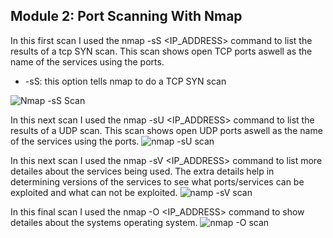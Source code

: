 ## Module 2: Port Scanning With Nmap

  In this first scan I used the nmap -sS <IP_ADDRESS> command to list the results of a tcp SYN scan. This scan shows open TCP ports aswell as the name of the services using the ports.  
  - -sS: this option tells nmap to do a TCP SYN scan
  
![Nmap -sS Scan ](https://github.com/user-attachments/assets/b2ad3988-f9ba-483f-be7e-4e3182924339)

  In this next scan I used the nmap -sU <IP_ADDRESS> command to list the results of a UDP scan. This scan shows open UDP ports aswell as the name of the services using the ports. 
![nmap -sU scan](https://github.com/user-attachments/assets/f1ad556b-fe04-4480-b449-069aad7555e0)

  In this next scan I used the nmap -sV <IP_ADDRESS> command to list more detailes about the services being used. The extra details help in determining versions of the services to see what ports/services can be exploited and what can not be exploited.
![namp -sV scan](https://github.com/user-attachments/assets/5e6e28c9-ffee-47bd-a0a1-8d81a44c001e)

  In this final scan I used the nmap -O <IP_ADDRESS> command to show detailes about the systems operating system.
![nmap -O scan](https://github.com/user-attachments/assets/098350a9-6c36-424a-993a-2a9a5c59a61c)
